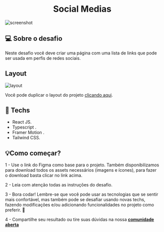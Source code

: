 <h1 align="center">Social Medias</h1>

<img src="https://ik.imagekit.io/gczsuhmv3/screenshot-rocks__4__6IoSdUFTr.png?ik-sdk-version=javascript-1.4.3&updatedAt=1643675635322" alt="screenshot"/>

## 💻 Sobre o desafio

Neste desafio você deve criar uma página com uma lista de links que pode ser usada em perfis de redes sociais.

## Layout

<img src="https://ik.imagekit.io/gczsuhmv3/socialmedias_7fP67pgua.png?ik-sdk-version=javascript-1.4.3&updatedAt=1643675945254" alt="layout"/>

Você pode duplicar o layout do projeto [clicando aqui](https://www.figma.com/file/yi1ycIyAW8QiGiX9bMFHkU/DD-%2F-Social-links/duplicate).

## 🚀 **Techs**

- React JS.
- Typescript .
- Framer Motion .
- Tailwind CSS.

## 💡**Como começar?**

1 - Use o link do Figma como base para o projeto. Também disponibilizamos para download todos os assets necessários (imagens e ícones), para fazer o download basta clicar no link acima.

2 - Leia com atenção todas as instruções do desafio.

3 - Bora codar! Lembre-se que você pode usar as tecnologias que se sentir mais confortável, mas também pode se desafiar usando novas techs, fazendo modificações e/ou adicionando funcionalidades no projeto como preferir. 🚀

4 - Compartilhe seu resultado ou tire suas dúvidas na nossa [**comunidade aberta**](https://discord.gg/bacwY2gDCF)
